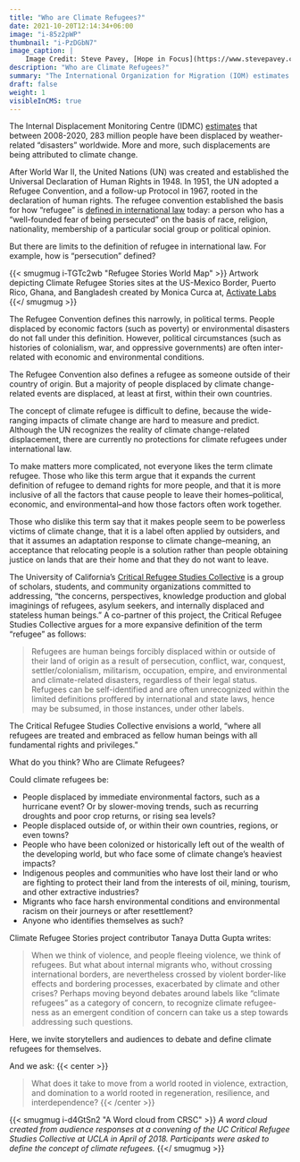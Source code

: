 ```yaml
---
title: "Who are Climate Refugees?"
date: 2021-10-20T12:14:34+06:00
image: "i-85z2pWP"
thumbnail: "i-PzDGbN7"
image_caption: |
    Image Credit: Steve Pavey, [Hope in Focus](https://www.stevepavey.com/index)
description: "Who are Climate Refugees?"
summary: "The International Organization for Migration (IOM) estimates that in 2019, 25 million people were displaced by climate change-related events."
draft: false
weight: 1
visibleInCMS: true
---
```


The Internal Displacement Monitoring Centre (IDMC) [estimates](https://www.internal-displacement.org/database/displacement-data) that between 2008-2020, 283 million people have been displaced by weather-related “disasters” worldwide. More and more, such displacements are being attributed to climate change.


After World War II, the United Nations (UN) was created and established the Universal Declaration of Human Rights in 1948. In 1951, the UN adopted a Refugee Convention, and a follow-up Protocol in 1967, rooted in the declaration of human rights. The refugee convention established the basis for how “refugee” is [defined in international law](https://www.unhcr.org/5aa290937.pdf) today: a person who has a “well-founded fear of being persecuted” on the basis of race, religion, nationality, membership of a particular social group or political opinion.


But there are limits to the definition of refugee in international law. For example, how is “persecution” defined?

{{< smugmug i-TGTc2wb "Refugee Stories World Map" >}}
Artwork depicting Climate Refugee Stories sites at the US-Mexico Border, Puerto Rico, Ghana, and Bangladesh created by Monica Curca at, [Activate Labs](http://www.activatelabs.org/)
{{</ smugmug >}}


The Refugee Convention defines this narrowly, in political terms. People displaced by economic factors (such as poverty) or environmental disasters do not fall under this definition. However, political circumstances (such as histories of colonialism, war, and oppressive governments) are often inter-related with economic and environmental conditions.


The Refugee Convention also defines a refugee as someone outside of their country of origin. But a majority of people displaced by climate change-related events are displaced, at least at first, within their own countries.


The concept of climate refugee is difficult to define, because the wide-ranging impacts of climate change are hard to measure and predict. Although the UN recognizes the reality of climate change-related displacement, there are currently no protections for climate refugees under international law.


To make matters more complicated, not everyone likes the term climate refugee.
Those who like this term argue that it expands the current definition of refugee to demand rights for more people, and that it is more inclusive of all the factors that cause people to leave their homes–political, economic, and environmental–and how those factors often work together.


Those who dislike this term say that it makes people seem to be powerless victims of climate change, that it is a label often applied by outsiders, and that it assumes an adaptation response to climate change–meaning, an acceptance that relocating people is a solution rather than people obtaining justice on lands that are their home and that they do not want to leave.


The University of California’s [Critical Refugee Studies Collective](https://criticalrefugeestudies.com/) is a group of scholars, students, and community organizations committed to addressing, “the concerns, perspectives, knowledge production and global imaginings of refugees, asylum seekers, and internally displaced and stateless human beings.” A co-partner of this project, the Critical Refugee Studies Collective argues for a more expansive definition of the term “refugee” as follows:

> Refugees are human beings forcibly displaced within or outside of their land of origin as a result of persecution, conflict, war, conquest, settler/colonialism, militarism, occupation, empire, and environmental and climate-related disasters, regardless of their legal status. Refugees can be self-identified and are often unrecognized within the limited definitions proffered by international and state laws, hence may be subsumed, in those instances, under other labels.

The Critical Refugee Studies Collective envisions a world, “where all refugees are treated and embraced as fellow human beings with all fundamental rights and privileges.”  

What do you think? Who are Climate Refugees?


Could climate refugees be:

- People displaced by immediate environmental factors, such as a hurricane event? Or by slower-moving trends, such as recurring droughts and poor crop returns, or rising sea levels?
- People displaced outside of, or within their own countries, regions, or even towns?
- People who have been colonized or historically left out of the wealth of the developing world, but who face some of climate change’s heaviest impacts?
- Indigenous peoples and communities who have lost their land or who are fighting to protect their land from the interests of oil, mining, tourism, and other extractive industries?
- Migrants who face harsh environmental conditions and environmental racism on their journeys or after resettlement?
- Anyone who identifies themselves as such?

Climate Refugee Stories project contributor Tanaya Dutta Gupta writes:
> When we think of violence, and people fleeing violence, we think of refugees. But
what about internal migrants who, without crossing international borders, are nevertheless crossed by violent border-like effects and bordering processes, exacerbated by climate and other crises? Perhaps moving beyond debates around labels like “climate refugees” as a category of concern, to recognize climate refugee-ness as an emergent condition of concern can take us a step towards addressing such questions.

Here, we invite storytellers and audiences to debate and define climate refugees for themselves.

And we ask:
{{< center >}}  
> What does it take to move from a world rooted in violence, extraction, and domination to a world rooted in regeneration, resilience, and interdependence?
{{< /center >}}

{{< smugmug i-d4GtSn2 "A Word cloud from CRSC" >}}
*A word cloud created from audience responses at a convening of the UC Critical Refugee Studies Collective at UCLA in April of 2018.
Participants were asked to define the concept of climate refugees.*
{{</ smugmug >}}
